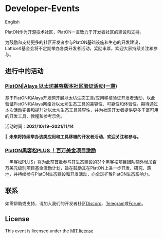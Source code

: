 # Developer-Events

[English]()

PlatON作为开源技术社区，PlatON一直致力于开发者社区的建设和支持。

为鼓励和支持更多的社区开发者参与PlatON基础设施和生态的开发建设，LatticeX基金会将不定期举办各类开发者活动，奖励丰厚，欢迎大家持续关注和参与。



## 进行中的活动

### [PlatON|Alaya 以太坊兼容版本社区验证活动(一期)](https://github.com/AlayaNetwork/Developer-Events/blob/main/Community_Verification_Event(First)/README-CN.md)

基于PlatON和Alaya开发网开展以太坊生态工具/应用移植验证开发者活动，以此验证PlatON和Alaya网络对以太坊生态工具的兼容性、可靠性和体验性。期待通过本次活动完善和提升对以太坊生态工具兼容性，并为社区开发者提供更多丰富可用的开发工具、教程和参考示例。

活动时间：**2021/10/19~2021/11/14**

🎊 **未来将持续举办该类应用和工具移植的开发者活动，欢迎关注和参与。**



### [PlatON黑客松PLUS ！百万美金项目激励](https://github.com/AlayaNetwork/Developer-Events/blob/main/Hackathon_PLUS/README-CN.md)

「黑客松PLUS」将为此前首批参与其生态建设的31个黑客松项目团队额外增加百万美元级别项目基金激励计划，旨在鼓励其在PlatON上进一步开发、研究、落地，并持续参与PlatON生态建设和开发活动，向全球扩散PlatON生态影响力。



## 联系

如需帮助或支持，请加入我们的开发者社区[Discord](https://discord.gg/jAjFzJ3Cff)、[Telegram](https://t.me/joinchat/LhO63AsZ_iozZGNl)或[Forum](https://forum.latticex.foundation/)。



## License

This event is licensed under the  [MIT license](https://github.com/AlayaNetwork/Developer-Events/blob/main/LICENSE.md)
